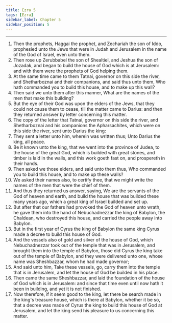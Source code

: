 ```yaml
---
title: Ezra 5
tags: [Ezra]
sidebar_label: Chapter 5
sidebar_position: 5
---
```


---
1. Then the prophets, Haggai the prophet, and Zechariah the son of Iddo, prophesied unto the Jews that were in Judah and Jerusalem in the name of the God of Israel, even unto them.
2. Then rose up Zerubbabel the son of Shealtiel, and Jeshua the son of Jozadak, and began to build the house of God which is at Jerusalem: and with them were the prophets of God helping them.
3. At the same time came to them Tatnai, governor on this side the river, and Shetharboznai and their companions, and said thus unto them, Who hath commanded you to build this house, and to make up this wall?
4. Then said we unto them after this manner, What are the names of the men that make this building?
5. But the eye of their God was upon the elders of the Jews, that they could not cause them to cease, till the matter came to Darius: and then they returned answer by letter concerning this matter.
6. The copy of the letter that Tatnai, governor on this side the river, and Shetharboznai and his companions the Apharsachites, which were on this side the river, sent unto Darius the king:
7. They sent a letter unto him, wherein was written thus; Unto Darius the king, all peace.
8. Be it known unto the king, that we went into the province of Judea, to the house of the great God, which is builded with great stones, and timber is laid in the walls, and this work goeth fast on, and prospereth in their hands.
9. Then asked we those elders, and said unto them thus, Who commanded you to build this house, and to make up these walls?
10. We asked their names also, to certify thee, that we might write the names of the men that were the chief of them.
11. And thus they returned us answer, saying, We are the servants of the God of heaven and earth, and build the house that was builded these many years ago, which a great king of Israel builded and set up.
12. But after that our fathers had provoked the God of heaven unto wrath, he gave them into the hand of Nebuchadnezzar the king of Babylon, the Chaldean, who destroyed this house, and carried the people away into Babylon.
13. But in the first year of Cyrus the king of Babylon the same king Cyrus made a decree to build this house of God.
14. And the vessels also of gold and silver of the house of God, which Nebuchadnezzar took out of the temple that was in Jerusalem, and brought them into the temple of Babylon, those did Cyrus the king take out of the temple of Babylon, and they were delivered unto one, whose name was Sheshbazzar, whom he had made governor;
15. And said unto him, Take these vessels, go, carry them into the temple that is in Jerusalem, and let the house of God be builded in his place.
16. Then came the same Sheshbazzar, and laid the foundation of the house of God which is in Jerusalem: and since that time even until now hath it been in building, and yet it is not finished.
17. Now therefore, if it seem good to the king, let there be search made in the king's treasure house, which is there at Babylon, whether it be so, that a decree was made of Cyrus the king to build this house of God at Jerusalem, and let the king send his pleasure to us concerning this matter.